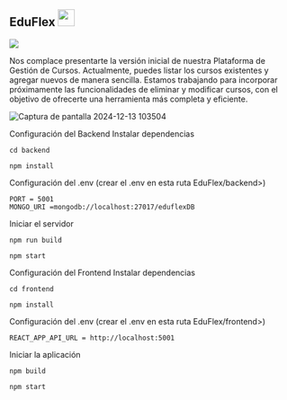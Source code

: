## EduFlex <img src = "https://raw.githubusercontent.com/MartinHeinz/MartinHeinz/master/wave.gif" width = 30px> 
<p>
  <a href="https://github.com/DenverCoder1/readme-typing-svg"><img src="https://readme-typing-svg.herokuapp.com?&font=IBM+Plex+Sans&color=abcdef&size=20&lines=Welcome" /></a>
</p>
<p>
  Nos complace presentarte la versión inicial de nuestra Plataforma de Gestión de Cursos. Actualmente, puedes listar los cursos existentes y agregar nuevos de manera sencilla.
  Estamos trabajando para incorporar próximamente las funcionalidades de eliminar y modificar cursos, con el objetivo de ofrecerte una herramienta más completa y eficiente.
</p>

![Captura de pantalla 2024-12-13 103504](https://github.com/user-attachments/assets/55f97ae5-a64e-409f-8381-9041deb657e3)


Configuración del Backend
Instalar dependencias

```
cd backend
```
```
npm install
```
Configuración del .env (crear el .env en esta ruta EduFlex/backend>) 
```
PORT = 5001
MONGO_URI =mongodb://localhost:27017/eduflexDB
```
Iniciar el servidor
```
npm run build
```
```
npm start
```

Configuración del Frontend
Instalar dependencias
```
cd frontend
```
```
npm install
```
Configuración del .env (crear el .env en esta ruta EduFlex/frontend>) 
```
REACT_APP_API_URL = http://localhost:5001
```
Iniciar la aplicación
```
npm build
```
```
npm start
```
